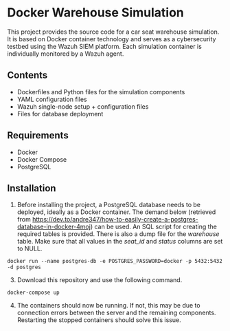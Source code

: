# Docker Warehouse Simulation

This project provides the source code for a car seat warehouse simulation.
It is based on Docker container technology and serves as a cybersecurity testbed using the Wazuh SIEM platform.
Each simulation container is individually monitored by a Wazuh agent.

## Contents

* Dockerfiles and Python files for the simulation components
* YAML configuration files
* Wazuh single-node setup + configuration files
* Files for database deployment

## Requirements

* Docker
* Docker Compose
* PostgreSQL

## Installation

1. Before installing the project, a PostgreSQL database needs to be deployed, ideally as a Docker container. The demand below (retrieved from https://dev.to/andre347/how-to-easily-create-a-postgres-database-in-docker-4moj) can be used. An SQL script for creating the required tables is provided. There is also a dump file for the *warehouse* table. Make sure that all values in the *seat_id* and *status* columns are set to NULL.

```
docker run --name postgres-db -e POSTGRES_PASSWORD=docker -p 5432:5432 -d postgres
```

3. Download this repository and use the following command.
```
docker-compose up
```

4. The containers should now be running. If not, this may be due to connection errors between the server and the remaining components. Restarting the stopped containers should solve this issue.

